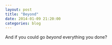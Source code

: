 ```yaml
---
layout: post
title: "Beyond"
date: 2014-01-09 21:20:00
categories: blog
---
```


And if you could go *beyond* everything you done?